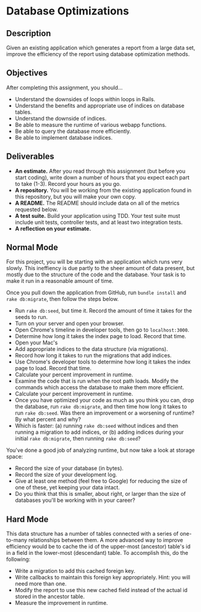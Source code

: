 # Database Optimizations

## Description

Given an existing application which generates a report from a large data set, improve the efficiency of the report using database optimization methods.

## Objectives

After completing this assignment, you should...

* Understand the downsides of loops within loops in Rails.
* Understand the benefits and appropriate use of indices on database tables.
* Understand the downside of indices.
* Be able to measure the runtime of various webapp functions.
* Be able to query the database more efficiently.
* Be able to implement database indices.

## Deliverables

* **An estimate.**  After you read through this assignment (but before you start coding), write down a number of hours that you expect each part to take (1-3).  Record your hours as you go.
* **A repository.** You will be working from the existing application found in this repository, but you will make your own copy.
* **A README.** The README should include data on all of the metrics requested below.
* **A test suite.** Build your application using TDD.  Your test suite must include unit tests, controller tests, and at least two integration tests.
* **A reflection on your estimate.**

## Normal Mode

For this project, you will be starting with an application which runs very slowly.  This ineffiency is due partly to the sheer amount of data present, but mostly due to the structure of the code and the database.  Your task is to make it run in a reasonable amount of time.

Once you pull down the application from GitHub, run `bundle install` and `rake db:migrate`, then follow the steps below.

* Run `rake db:seed`, but time it.  Record the amount of time it takes for the seeds to run.
* Turn on your server and open your browser.
* Open Chrome's timeline in developer tools, then go to `localhost:3000`.
* Determine how long it takes the index page to load.  Record that time.
* Open your Mac's
* Add appropriate indices to the data structure (via migrations).
* Record how long it takes to run the migrations that add indices.
* Use Chrome's developer tools to determine how long it takes the index page to load.  Record that time.
* Calculate your percent improvement in runtime.
* Examine the code that is run when the root path loads.  Modify the commands which access the database to make them more efficient.
* Calculate your percent improvement in runtime.
* Once you have optimized your code as much as you think you can, drop the database, run `rake db:migrate`, and then time how long it takes to run `rake db:seed`.  Was there an improvement or a worsening of runtime?  By what percent and why?
* Which is faster: (a) running `rake db:seed` without indices and then running a migration to add indices, or (b) adding indices during your initial `rake db:migrate`, then running `rake db:seed`?

You've done a good job of analyzing runtime, but now take a look at storage space:

* Record the size of your database (in bytes).
* Record the size of your development log.
* Give at least one method (feel free to Google) for reducing the size of one of these, yet keeping your data intact.
* Do you think that this is smaller, about right, or larger than the size of databases you'll be working with in your career?

## Hard Mode

This data structure has a number of tables connected with a series of one-to-many relationships between them.  A more advanced way to improve efficiency would be to cache the id of the upper-most (ancestor) table's id in a field in the lower-most (descendant) table.  To accomplish this, do the following:

* Write a migration to add this cached foreign key.
* Write callbacks to maintain this foreign key appropriately.  Hint: you will need more than one.
* Modify the report to use this new cached field instead of the actual id stored in the ancestor table.
* Measure the improvement in runtime.
